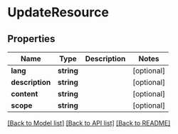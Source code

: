 # UpdateResource

## Properties
Name | Type | Description | Notes
------------ | ------------- | ------------- | -------------
**lang** | **string** |  | [optional] 
**description** | **string** |  | [optional] 
**content** | **string** |  | [optional] 
**scope** | **string** |  | [optional] 

[[Back to Model list]](../README.md#documentation-for-models) [[Back to API list]](../README.md#documentation-for-api-endpoints) [[Back to README]](../README.md)


